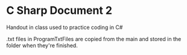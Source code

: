 # C Sharp Document 2
Handout in class used to practice coding in C#

.txt files in ProgramTxtFiles are copied from the main and stored in the folder when they're finished.